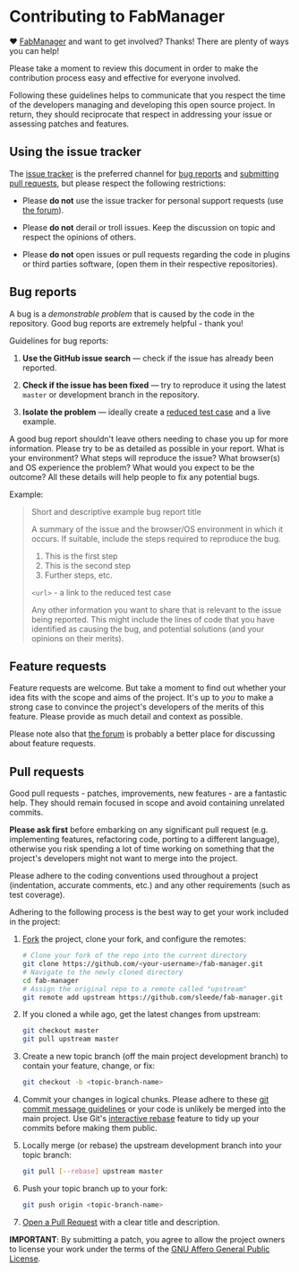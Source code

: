 # Contributing to FabManager

♥ [FabManager](http://www.fab-manager.com) and want to get involved?
Thanks! There are plenty of ways you can help!

Please take a moment to review this document in order to make the contribution process easy and effective for everyone 
involved.

Following these guidelines helps to communicate that you respect the time of the developers managing and developing 
this open source project. In return, they should reciprocate that respect in addressing your issue or assessing
patches and features.


## Using the issue tracker

The [issue tracker](https://github.com/sleede/fab-manager/issues) is the preferred channel for [bug reports](#bugs)
and [submitting pull requests](#pull-requests), but please respect the following restrictions:

* Please **do not** use the issue tracker for personal support requests (use [the forum](https://forum.fab-manager.com)).

* Please **do not** derail or troll issues. Keep the discussion on topic and respect the opinions of others.

* Please **do not** open issues or pull requests regarding the code in plugins or third parties software, (open them 
 in their respective repositories).


<a name="bugs"></a>
## Bug reports

A bug is a _demonstrable problem_ that is caused by the code in the repository. Good bug reports are extremely 
helpful - thank you!

Guidelines for bug reports:

1. **Use the GitHub issue search** &mdash; check if the issue has already been reported.

2. **Check if the issue has been fixed** &mdash; try to reproduce it using the latest `master` or development 
   branch in the repository.

3. **Isolate the problem** &mdash; ideally create a [reduced test case](https://css-tricks.com/reduced-test-cases/) 
   and a live example.

A good bug report shouldn't leave others needing to chase you up for more information. Please try to be as detailed 
as possible in your report. What is your environment? What steps will reproduce the issue? What browser(s) and OS
experience the problem? What would you expect to be the outcome? All these details will help people to fix any potential 
bugs.

Example:

> Short and descriptive example bug report title
>
> A summary of the issue and the browser/OS environment in which it occurs. If suitable, include the steps required 
> to reproduce the bug.
>
> 1. This is the first step
> 2. This is the second step
> 3. Further steps, etc.
>
> `<url>` - a link to the reduced test case
>
> Any other information you want to share that is relevant to the issue being reported. This might include the lines of 
> code that you have identified as causing the bug, and potential solutions (and your opinions on their merits).


<a name="features"></a>
## Feature requests

Feature requests are welcome. But take a moment to find out whether your idea fits with the scope and aims of the 
project. It's up to *you* to make a strong case to convince the project's developers of the merits of this feature. 
Please provide as much detail and context as possible.

Please note also that [the forum](https://forum.fab-manager.com) is probably a better place for discussing about feature 
requests.


<a name="pull-requests"></a>
## Pull requests

Good pull requests - patches, improvements, new features - are a fantastic help. They should remain focused in scope 
and avoid containing unrelated commits.

**Please ask first** before embarking on any significant pull request (e.g. implementing features, refactoring code, 
porting to a different language), otherwise you risk spending a lot of time working on something that the project's 
developers might not want to merge into the project.

Please adhere to the coding conventions used throughout a project (indentation, accurate comments, etc.) and any other 
requirements (such as test coverage).

Adhering to the following process is the best way to get your work included in the project:

1. [Fork](https://help.github.com/articles/fork-a-repo/) the project, clone your fork, and configure the remotes:

   ```bash
   # Clone your fork of the repo into the current directory
   git clone https://github.com/<your-username>/fab-manager.git
   # Navigate to the newly cloned directory
   cd fab-manager
   # Assign the original repo to a remote called "upstream"
   git remote add upstream https://github.com/sleede/fab-manager.git
   ```

2. If you cloned a while ago, get the latest changes from upstream:

   ```bash
   git checkout master
   git pull upstream master
   ```

3. Create a new topic branch (off the main project development branch) to contain your feature, change, or fix:

   ```bash
   git checkout -b <topic-branch-name>
   ```

4. Commit your changes in logical chunks. Please adhere to these [git commit message guidelines](http://tbaggery.com/2008/04/19/a-note-about-git-commit-messages.html)
   or your code is unlikely be merged into the main project. Use Git's [interactive rebase](https://help.github.com/articles/about-git-rebase/)
   feature to tidy up your commits before making them public.

5. Locally merge (or rebase) the upstream development branch into your topic branch:

   ```bash
   git pull [--rebase] upstream master
   ```

6. Push your topic branch up to your fork:

   ```bash
   git push origin <topic-branch-name>
   ```

7. [Open a Pull Request](https://help.github.com/articles/using-pull-requests/) with a clear title and description.

**IMPORTANT**: By submitting a patch, you agree to allow the project owners to license your work under the terms of 
the [GNU Affero General Public License](LICENSE.md).
